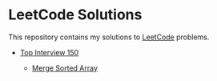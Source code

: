 # LeetCode Solutions

This repository contains my solutions to [LeetCode](https://leetcode.com/)
problems.

- [Top Interview 150](https://leetcode.com/studyplan/top-interview-150/)

    - [Merge Sorted Array](./merge-sorted-array)

